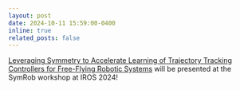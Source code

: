 ```yaml
---
layout: post
date: 2024-10-11 15:59:00-0400
inline: true
related_posts: false
---
```


[Leveraging Symmetry to Accelerate Learning of Trajectory Tracking Controllers for Free-Flying Robotic Systems](https://pratikkunapuli.github.io/EQTrackingControl/) will be presented at the SymRob workshop at IROS 2024!
